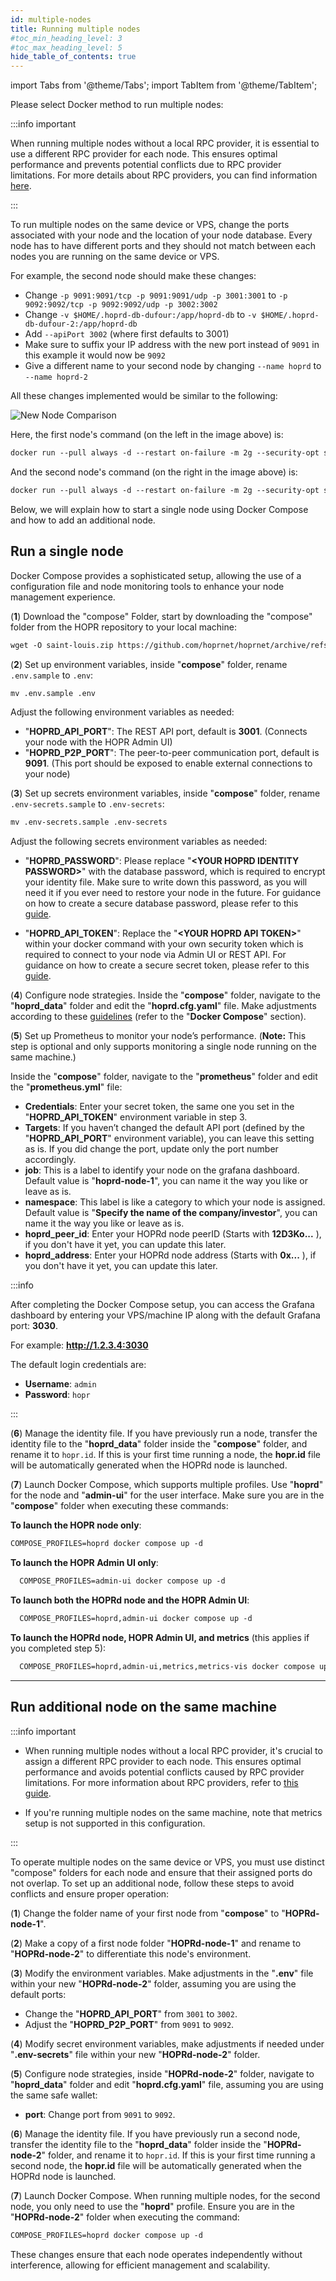 ```yaml
---
id: multiple-nodes
title: Running multiple nodes
#toc_min_heading_level: 3
#toc_max_heading_level: 5
hide_table_of_contents: true
---
```


import Tabs from '@theme/Tabs';
import TabItem from '@theme/TabItem';

Please select Docker method to run multiple nodes:

<Tabs>
<TabItem value="docker_multiple_nodes" label="Docker">

:::info important

When running multiple nodes without a local RPC provider, it is essential to use a different RPC provider for each node. This ensures optimal performance and prevents potential conflicts due to RPC provider limitations. For more details about RPC providers, you can find information [here](./custom-rpc-provider.md).

:::

To run multiple nodes on the same device or VPS, change the ports associated with your node and the location of your node database. Every node has to have different ports and they should not match between each nodes you are running on the same device or VPS.

For example, the second node should make these changes:

- Change `-p 9091:9091/tcp -p 9091:9091/udp -p 3001:3001` to `-p 9092:9092/tcp -p 9092:9092/udp -p 3002:3002`
- Change `-v $HOME/.hoprd-db-dufour:/app/hoprd-db` to `-v $HOME/.hoprd-db-dufour-2:/app/hoprd-db`
- Add `--apiPort 3002` (where first defaults to 3001)
- Make sure to suffix your IP address with the new port instead of `9091` in this example it would now be `9092`
- Give a different name to your second node by changing `--name hoprd` to `--name hoprd-2`

All these changes implemented would be similar to the following:

![New Node Comparison](/img/node/new-node-comparison.png)

Here, the first node's command (on the left in the image above) is:

```md
docker run --pull always -d --restart on-failure -m 2g --security-opt seccomp=unconfined --platform linux/x86_64 --log-driver json-file --log-opt max-size=100M --log-opt max-file=5 -ti -v $HOME/.hoprd-db-dufour:/app/hoprd-db --name hoprd -p 9091:9091/tcp -p 9091:9091/udp -p 3001:3001 -e RUST_LOG=info europe-west3-docker.pkg.dev/hoprassociation/docker-images/hoprd:stable --network dufour --init --api --announce --identity /app/hoprd-db/.hopr-id-dufour --data /app/hoprd-db --apiHost '0.0.0.0' --apiToken '<YOUR_SECURITY_TOKEN>' --password 'open-sesame-iTwnsPNg0hpagP+o6T0KOwiH9RQ0' --safeAddress <SAFE_WALLET_ADDRESS> --moduleAddress <MODULE_ADDRESS> --host <YOUR_PUBLIC_IP>:9091 --provider <CUSTOM_RPC_PROVIDER>
```
And the second node's command (on the right in the image above) is:

```md
docker run --pull always -d --restart on-failure -m 2g --security-opt seccomp=unconfined --platform linux/x86_64 --log-driver json-file --log-opt max-size=100M --log-opt max-file=5 -ti -v $HOME/.hoprd-db-dufour-2:/app/hoprd-db --name hoprd-2 -p 9092:9092/tcp -p 9092:9092/udp -p 3002:3002 -e RUST_LOG=info europe-west3-docker.pkg.dev/hoprassociation/docker-images/hoprd:stable --network dufour --init --api --announce --identity /app/hoprd-db/.hopr-id-dufour --data /app/hoprd-db --apiHost '0.0.0.0' --apiPort 3002 --apiToken '<YOUR_SECURITY_TOKEN>' --password 'open-sesame-iTwnsPNg0hpagP+o6T0KOwiH9RQ0' --safeAddress <SAFE_WALLET_ADDRESS> --moduleAddress <MODULE_ADDRESS> --host <YOUR_PUBLIC_IP>:9092 --provider <CUSTOM_RPC_PROVIDER>
```

</TabItem>
<TabItem value="docker_compose_multiple_nodes" label="Docker compose">

Below, we will explain how to start a single node using Docker Compose and how to add an additional node.

## Run a single node

Docker Compose provides a sophisticated setup, allowing the use of a configuration file and node monitoring tools to enhance your node management experience.

(**1**) Download the "compose" Folder, start by downloading the "compose" folder from the HOPR repository to your local machine:

```md
wget -O saint-louis.zip https://github.com/hoprnet/hoprnet/archive/refs/heads/master.zip && unzip saint-louis.zip "hoprnet-master/deploy/compose/*" -d extracted_files && mv extracted_files/hoprnet-master/deploy/compose . && rm -rf saint-louis.zip extracted_files
```

(**2**) Set up environment variables, inside "**compose**" folder, rename `.env.sample` to `.env`:

```md
mv .env.sample .env
```

Adjust the following environment variables as needed:

- "**HOPRD_API_PORT**": The REST API port, default is **3001**. (Connects your node with the HOPR Admin UI)
- "**HOPRD_P2P_PORT**": The peer-to-peer communication port, default is **9091**. (This port should be exposed to enable external connections to your node)

(**3**) Set up secrets environment variables, inside "**compose**" folder, rename `.env-secrets.sample` to `.env-secrets`:

```md
mv .env-secrets.sample .env-secrets
```

Adjust the following secrets environment variables as needed:

- "**HOPRD_PASSWORD**": Please replace "**\<YOUR HOPRD IDENTITY PASSWORD>**" with the database password, which is required to encrypt your identity file. Make sure to write down this password, as you will need it if you ever need to restore your node in the future. For guidance on how to create a secure database password, please refer to this [guide](./frequently-asked-questions.md#how-do-i-create-a-secure-password-for-the-secret-token-and-database-password). 

- "**HOPRD_API_TOKEN**": Replace the "**\<YOUR HOPRD API TOKEN>**" within your docker command with your own security token which is required to connect to your node via Admin UI or REST API. For guidance on how to create a secure secret token, please refer to this [guide](./frequently-asked-questions.md#how-do-i-create-a-secure-password-for-the-secret-token-and-database-password). 

(**4**) Configure node strategies. Inside the "**compose**" folder, navigate to the "**hoprd_data**" folder and edit the "**hoprd.cfg.yaml**" file. Make adjustments according to these [guidelines](./manage-node-strategies.md) (refer to the "**Docker Compose**" section).

(**5**) Set up Prometheus to monitor your node’s performance. (**Note:** This step is optional and only supports monitoring a single node running on the same machine.)

Inside the "**compose**" folder, navigate to the "**prometheus**" folder and edit the "**prometheus.yml**" file:

- **Credentials**: Enter your secret token, the same one you set in the "**HOPRD_API_TOKEN**" environment variable in step 3.
- **Targets**: If you haven’t changed the default API port (defined by the "**HOPRD_API_PORT**" environment variable), you can leave this setting as is. If you did change the port, update only the port number accordingly.
- **job**: This is a label to identify your node on the grafana dashboard. Default value is "**hoprd-node-1**", you can name it the way you like or leave as is.
- **namespace**: This label is like a category to which your node is assigned. Default value is "**Specify the name of the company/investor**", you can name it the way you like or leave as is.
- **hoprd_peer_id**: Enter your HOPRd node peerID (Starts with **12D3Ko...** ), if you don't have it yet, you can update this later.
- **hoprd_address**: Enter your HOPRd node address (Starts with **0x...** ), if you don't have it yet, you can update this later.

:::info

After completing the Docker Compose setup, you can access the Grafana dashboard by entering your VPS/machine IP along with the default Grafana port: **3030**.

For example: **http://1.2.3.4:3030**

The default login credentials are:

- **Username**: `admin`
- **Password**: `hopr`

:::

(**6**) Manage the identity file. If you have previously run a node, transfer the identity file to the "**hoprd_data**" folder inside the "**compose**" folder, and rename it to `hopr.id`. If this is your first time running a node, the **hopr.id** file will be automatically generated when the HOPRd node is launched.

(**7**) Launch Docker Compose, which supports multiple profiles. Use "**hoprd**" for the node and "**admin-ui**" for the user interface. Make sure you are in the "**compose**" folder when executing these commands:

**To launch the HOPR node only**:
  
```md
COMPOSE_PROFILES=hoprd docker compose up -d
```

**To launch the HOPR Admin UI only**:
```md
  COMPOSE_PROFILES=admin-ui docker compose up -d
```

**To launch both the HOPRd node and the HOPR Admin UI**:
```md
  COMPOSE_PROFILES=hoprd,admin-ui docker compose up -d
```

**To launch the HOPRd node, HOPR Admin UI, and metrics** (this applies if you completed step 5): 
```md
  COMPOSE_PROFILES=hoprd,admin-ui,metrics,metrics-vis docker compose up -d
```

---

## Run additional node on the same machine

:::info important

- When running multiple nodes without a local RPC provider, it's crucial to assign a different RPC provider to each node. This ensures optimal performance and avoids potential conflicts caused by RPC provider limitations. For more information about RPC providers, refer to [this guide](./custom-rpc-provider.md).

- If you're running multiple nodes on the same machine, note that metrics setup is not supported in this configuration.

:::

To operate multiple nodes on the same device or VPS, you must use distinct "compose" folders for each node and ensure that their assigned ports do not overlap. To set up an additional node, follow these steps to avoid conflicts and ensure proper operation:

(**1**) Change the folder name of your first node from "**compose**" to "**HOPRd-node-1**".

(**2**) Make a copy of a first node folder "**HOPRd-node-1**" and rename to "**HOPRd-node-2**" to differentiate this node's environment.

(**3**) Modify the environment variables. Make adjustments in the "**.env**" file within your new "**HOPRd-node-2**" folder, assuming you are using the default ports:
    
- Change the "**HOPRD_API_PORT**" from `3001` to `3002`.
- Adjust the "**HOPRD_P2P_PORT**" from `9091` to `9092`.

(**4**) Modify secret environment variables, make adjustments if needed under "**.env-secrets**" file within your new "**HOPRd-node-2**" folder.

(**5**) Configure node strategies, inside "**HOPRd-node-2**" folder, navigate to "**hoprd_data**" folder and edit "**hoprd.cfg.yaml**" file, assuming you are using the same safe wallet:

- **port**: Change port from `9091` to `9092`.

(**6**) Manage the identity file. If you have previously run a second node, transfer the identity file to the "**hoprd_data**" folder inside the "**HOPRd-node-2**" folder, and rename it to `hopr.id`. If this is your first time running a second node, the **hopr.id** file will be automatically generated when the HOPRd node is launched.

(**7**) Launch Docker Compose. When running multiple nodes, for the second node, you only need to use the "**hoprd**" profile. Ensure you are in the "**HOPRd-node-2**" folder when executing the command:

```md
COMPOSE_PROFILES=hoprd docker compose up -d
```

These changes ensure that each node operates independently without interference, allowing for efficient management and scalability.

</TabItem>
</Tabs>